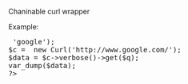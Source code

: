 Chaninable curl wrapper

Example:
<pre>
<?php
$q = array('q' => 'google');
$c =  new Curl('http://www.google.com/');
$data = $c->verbose()->get($q);
var_dump($data);
?>
</pre>

